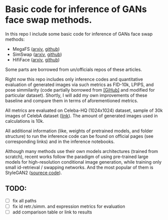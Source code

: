 # Basic code for inference of GANs face swap methods.

In this repo I include some basic code for inference of GANs face swap methods:
- MegaFS ([arxiv](http://arxiv.org/abs/2105.04932), [github](https://github.com/zyainfal/One-Shot-Face-Swapping-on-Megapixels))
- SimSwap ([arxiv](https://arxiv.org/pdf/2106.06340v1.pdf), [github](https://github.com/neuralchen/SimSwap))
- HifiFace ([arxiv](https://arxiv.org/pdf/2106.09965), [github](https://github.com/xuehy/HiFiFace-pytorch/tree/Main))

Some parts are borrowed from un/officials repos of these articles. 

Right now this repo includes only inference codes and quantitative evaluation of generated images via such metrics as FID-10k, LPIPS, and pose simmilarity (code partially borrowed from [[GiHub]](https://github.com/Sanoojan/REFace) and modified for particular dataset).
Shortly, I will add my own improvements of these baseline and compare them in terms of aforementioned metrics.

All metrics are evaluated on Celeba-HQ (1024x1024) dataset, sample of 30k images of CelebA dataset ([link](https://mmlab.ie.cuhk.edu.hk/projects/CelebA.html)).
The amount of generated images used in calculations is 10k.

All additional information (like, weights of pretrained models, and folder structure) to run the inference code can be found on official pages (see corresponding links) and in the inference notebooks.

Although many methods use their own models architectures (trained from scratch), recent works follow the paradigm of using pre-trained large models for high-resolution conditional image generation, while training only small id-retrieval / swapping networks.
And the most popular of them is StyleGAN2 ([sourece code](https://github.com/NVlabs/stylegan2-ada-pytorch)).


## TODO:
- [ ] fix all paths
- [ ] fix id retr./simm. and expression metrics for evaluation
- [ ] add comparison table or link to results
